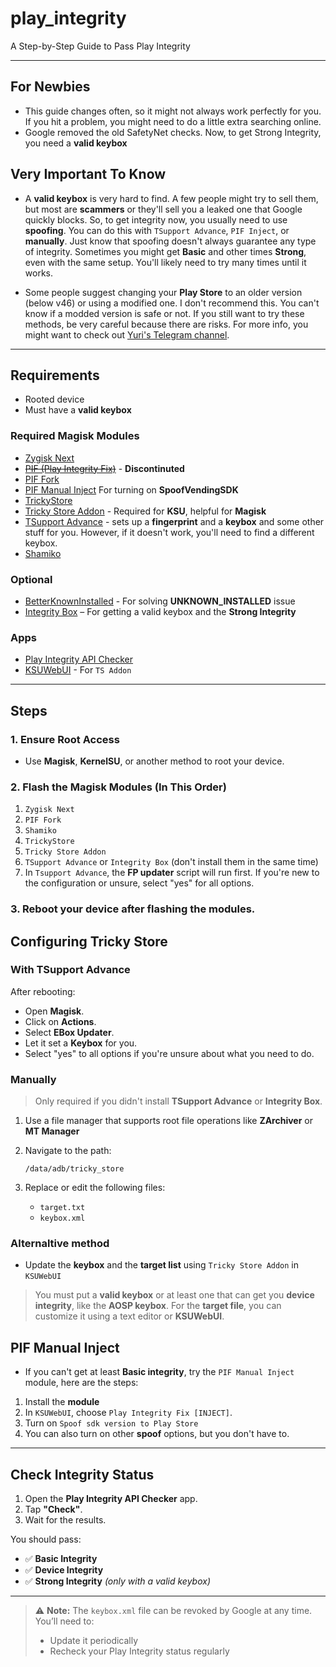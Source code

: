 # play_integrity
A Step-by-Step Guide to Pass Play Integrity

---
## For Newbies

- This guide changes often, so it might not always work perfectly for you. If you hit a problem, you might need to do a little extra searching online.
- Google removed the old SafetyNet checks. Now, to get Strong Integrity, you need a **valid keybox**

## Very Important To Know

- A **valid keybox** is very hard to find. A few people might try to sell them, but most are **scammers** or they'll sell you a leaked one that Google quickly blocks. So, to get integrity now, you usually need to use **spoofing**. You can do this with `TSupport Advance`, `PIF Inject`, or **manually**. Just know that spoofing doesn't always guarantee any type of integrity. Sometimes you might get **Basic** and other times **Strong**, even with the same setup. You'll likely need to try many times until it works.

- Some people suggest changing your **Play Store** to an older version (below v46) or using a modified one. I don't recommend this. You can't know if a modded version is safe or not. If you still want to try these methods, be very careful because there are risks. For more info, you might want to check out [Yuri's Telegram channel](https://t.me/yuriiroot).

---

## Requirements

* Rooted device
* Must have a **valid keybox**

### Required Magisk Modules

* [Zygisk Next](https://github.com/Dr-TSNG/ZygiskNext/releases)
* ~~[PIF (Play Integrity Fix)](https://github.com/chiteroman/PlayIntegrityFix/releases)~~ - **Discontinuted**
* [PIF Fork](https://github.com/osm0sis/PlayIntegrityFork)
* [PIF Manual Inject](https://github.com/KOWX712/PlayIntegrityFix/releases) For turning on **SpoofVendingSDK**
* [TrickyStore](https://github.com/5ec1cff/TrickyStore/releases)
* [Tricky Store Addon](https://github.com/KOWX712/Tricky-Addon-Update-Target-List) - Required for **KSU**, helpful for **Magisk**
* [TSupport Advance](https://t.me/CitraIntegrityTrick) - sets up a **fingerprint** and a **keybox** and some other stuff for you. However, if it doesn't work, you'll need to find a different keybox.
* [Shamiko](https://github.com/LSPosed/LSPosed.github.io/releases)

### Optional
* [BetterKnownInstalled](https://github.com/Pixel-Props/BetterKnownInstalled) - For solving **UNKNOWN_INSTALLED** issue
* [Integrity Box](https://github.com/MeowDump/Integrity-Box) – For getting a valid keybox and the **Strong Integrity**

### Apps

* [Play Integrity API Checker](https://play.google.com/store/apps/details?id=gr.nikolasspyr.integritycheck&hl=en)
* [KSUWebUI](https://github.com/5ec1cff/KsuWebUIStandalone) - For `TS Addon`

---

## Steps

### 1. Ensure Root Access

* Use **Magisk**, **KernelSU**, or another method to root your device.

### 2. Flash the Magisk Modules (In This Order)

1. `Zygisk Next`
2. `PIF Fork`
3. `Shamiko`
4. `TrickyStore`
5. `Tricky Store Addon`
6. `TSupport Advance` or `Integrity Box` (don't install them in the same time)
7. In `Tsupport Advance`, the **FP updater** script will run first. If you're new to the configuration or unsure, select "yes" for all options.

### 3. Reboot your device after flashing the modules.

## Configuring Tricky Store

### With TSupport Advance

After rebooting:

- Open **Magisk**.
- Click on **Actions**.
- Select **EBox Updater**.
- Let it set a **Keybox** for you.
- Select "yes" to all options if you're unsure about what you need to do.

### Manually

> Only required if you didn't install **TSupport Advance** or **Integrity Box**.

1. Use a file manager that supports root file operations like **ZArchiver** or **MT Manager**
2. Navigate to the path:

   ```
   /data/adb/tricky_store
   ```
3. Replace or edit the following files:

   * `target.txt`
   * `keybox.xml`

### Alternaltive method

- Update the **keybox** and the **target list** using `Tricky Store Addon` in `KSUWebUI`

> You must put a **valid keybox** or at least one that can get you **device integrity**, like the **AOSP keybox**.
> For the **target file**, you can customize it using a text editor or **KSUWebUI**.

## PIF Manual Inject

- If you can't get at least **Basic integrity**, try the `PIF Manual Inject` module, here are the steps:
1. Install the **module**
2. In `KSUWebUI`, choose `Play Integrity Fix [INJECT]`.
3. Turn on `Spoof sdk version to Play Store`
4. You can also turn on other **spoof** options, but you don't have to.

---

## Check Integrity Status

1. Open the **Play Integrity API Checker** app.
2. Tap **"Check"**.
3. Wait for the results.

You should pass:

* ✅ **Basic Integrity**
* ✅ **Device Integrity**
* ✅ **Strong Integrity** *(only with a valid keybox)*

---

> ⚠️ **Note:**
> The `keybox.xml` file can be revoked by Google at any time.
> You’ll need to:
> * Update it periodically
> * Recheck your Play Integrity status regularly
